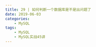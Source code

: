 ```yaml
---
title: 29 | 如何判断一个数据库是不是出问题了
date: 2019-06-03
categories:
    - MySQL
tags:
    - MySQL
    - MySQL实战45讲
---
```

